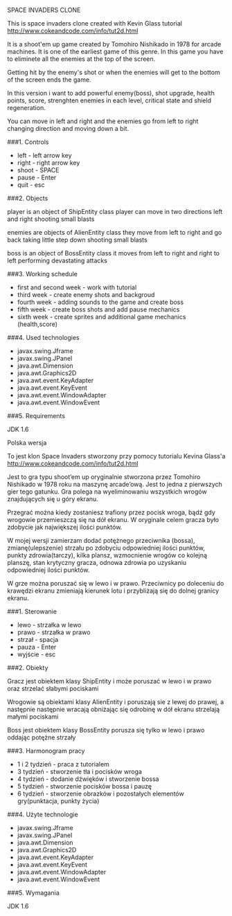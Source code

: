 SPACE INVADERS CLONE

This is space invaders clone created with Kevin Glass tutorial
http://www.cokeandcode.com/info/tut2d.html

It is a shoot'em up game created by Tomohiro Nishikado in 1978 for arcade machines. It is one of the earliest game of this genre. In this game you have to eliminete all the enemies at the top of the screen. 

Getting hit by the enemy's shot or when the enemies will get to the bottom of the screen ends the game.

In this version i want to add powerful enemy(boss), shot upgrade, health points, score, strenghten enemies in each level, critical state and shield regeneration.

You can move in left and right and the enemies go from left to right changing direction and moving down a bit.

###1. Controls 

* left - left arrow key
* right - right arrow key
* shoot - SPACE
* pause - Enter
* quit - esc

###2. Objects

player is an object of ShipEntity class player can move in two directions left and right shooting small blasts

enemies are objects of AlienEntity class they move from left to right and go back taking little step down shooting small blasts

boss is an object of BossEntity class it moves from left to right and right to left performing devastating attacks

###3. Working schedule
* first and second week - work with tutorial
* third week - create enemy shots and backgroud
* fourth week - adding sounds to the game and create boss
* fifth week - create boss shots and add pause mechanics
* sixth week - create sprites and additional game mechanics (health,score)

###4. Used technologies

* javax.swing.Jframe
* javax.swing.JPanel
* java.awt.Dimension
* java.awt.Graphics2D
* java.awt.event.KeyAdapter
* java.awt.event.KeyEvent
* java.awt.event.WindowAdapter
* java.awt.event.WindowEvent

###5. Requirements

JDK 1.6

Polska wersja

To jest klon Space Invaders stworzony przy pomocy tutorialu Kevina Glass'a
http://www.cokeandcode.com/info/tut2d.html

Jest to gra typu shoot’em up oryginalnie stworzona przez Tomohiro Nishikado w 1978 roku na maszynę arcade’ową. Jest to jedna z pierwszych gier tego gatunku. Gra polega na wyeliminowaniu wszystkich wrogów znajdujących się u góry ekranu. 

Przegrać można kiedy zostaniesz trafiony przez pocisk wroga, bądź gdy wrogowie przemieszczą się na dół ekranu. W oryginale celem gracza było zdobycie jak największej ilości punktów. 

W mojej wersji zamierzam dodać potężnego przeciwnika (bossa), zmianę(ulepszenie) strzału po zdobyciu odpowiedniej ilości punktów, punkty zdrowia(tarczy), kilka plansz, wzmocnienie wrogów co kolejną planszę, stan krytyczny gracza, odnowa zdrowia po uzyskaniu odpowiedniej ilości punktów. 

W grze można poruszać się w lewo i w prawo. Przeciwnicy po doleceniu do krawędzi ekranu zmieniają kierunek lotu i przybliżają się do dolnej granicy ekranu.

###1. Sterowanie
* lewo - strzałka w lewo
* prawo - strzałka w prawo
* strzał - spacja
* pauza - Enter
* wyjście - esc

###2. Obiekty

Gracz jest obiektem klasy ShipEntity i może poruszać w lewo i w prawo oraz strzelać słabymi pociskami

Wrogowie są obiektami klasy AlienEntity i poruszają sie z lewej do prawej, a następnie następnie wracają obniżając się odrobinę w dół ekranu strzelają małymi pociskami

Boss jest obiektem klasy BossEntity porusza się tylko w lewo i prawo oddając potężne strzały

###3. Harmonogram pracy

* 1 i 2 tydzień - praca z tutorialem
* 3 tydzień - stworzenie tła i pocisków wroga
* 4 tydzień - dodanie dźwięków i stworzenie bossa
* 5 tydzień - stworzenie pocisków bossa i pauzę
* 6 tydzień - stworzenie obrazków i pozostałych elementów gry(punktacja, punkty życia)

###4. Użyte technologie
* javax.swing.Jframe
* javax.swing.JPanel
* java.awt.Dimension
* java.awt.Graphics2D
* java.awt.event.KeyAdapter
* java.awt.event.KeyEvent
* java.awt.event.WindowAdapter
* java.awt.event.WindowEvent

###5. Wymagania

JDK 1.6
